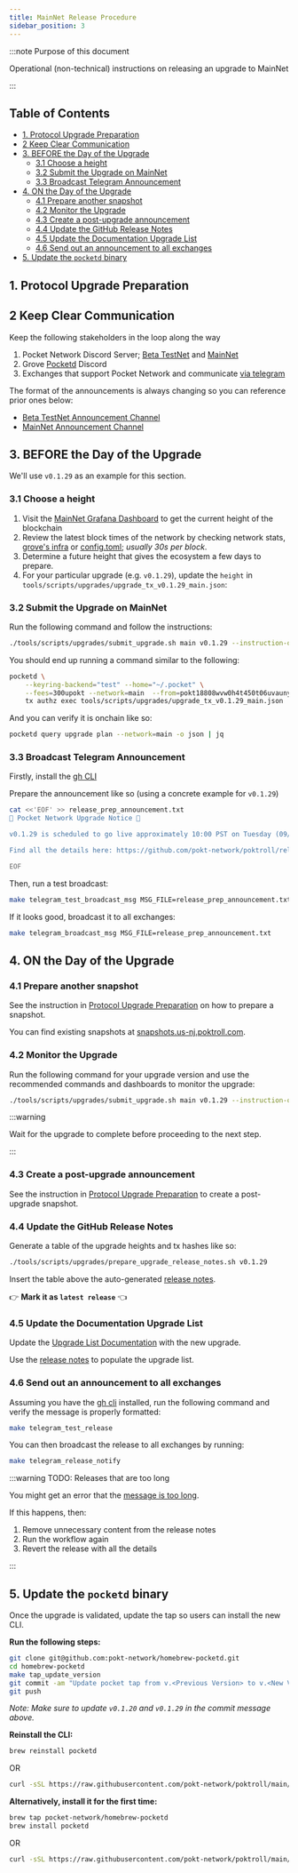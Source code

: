 ```yaml
---
title: MainNet Release Procedure
sidebar_position: 3
---
```


:::note Purpose of this document

Operational (non-technical) instructions on releasing an upgrade to MainNet

:::

## Table of Contents <!-- omit in toc -->

- [1. Protocol Upgrade Preparation](#1-protocol-upgrade-preparation)
- [2 Keep Clear Communication](#2-keep-clear-communication)
- [3. BEFORE the Day of the Upgrade](#3-before-the-day-of-the-upgrade)
  - [3.1 Choose a height](#31-choose-a-height)
  - [3.2 Submit the Upgrade on MainNet](#32-submit-the-upgrade-on-mainnet)
  - [3.3 Broadcast Telegram Announcement](#33-broadcast-telegram-announcement)
- [4. ON the Day of the Upgrade](#4-on-the-day-of-the-upgrade)
  - [4.1 Prepare another snapshot](#41-prepare-another-snapshot)
  - [4.2 Monitor the Upgrade](#42-monitor-the-upgrade)
  - [4.3 Create a post-upgrade announcement](#43-create-a-post-upgrade-announcement)
  - [4.4 Update the GitHub Release Notes](#44-update-the-github-release-notes)
  - [4.5 Update the Documentation Upgrade List](#45-update-the-documentation-upgrade-list)
  - [4.6 Send out an announcement to all exchanges](#46-send-out-an-announcement-to-all-exchanges)
- [5. Update the `pocketd` binary](#5-update-the-pocketd-binary)

## 1. Protocol Upgrade Preparation

## 2 Keep Clear Communication

Keep the following stakeholders in the loop along the way

1. Pocket Network Discord Server; [Beta TestNet](https://discord.com/channels/553741558869131266/1384591252758200330) and [MainNet](https://discord.com/channels/553741558869131266/1234943674903953529)
2. Grove [Pocketd](https://discord.com/channels/824324475256438814/1138895490331705354) Discord
3. Exchanges that support Pocket Network and communicate [via telegram](https://github.com/pokt-network/poktroll/blob/main/.github/workflows/telegram-send-message.yml)

The format of the announcements is always changing so you can reference prior ones below:

- [Beta TestNet Announcement Channel](https://discord.com/channels/553741558869131266/1384589692355477696)
- [MainNet Announcement Channel](https://discord.com/channels/553741558869131266/1384589604153331732)

## 3. BEFORE the Day of the Upgrade

We'll use `v0.1.29` as an example for this section.

### 3.1 Choose a height

1. Visit the [MainNet Grafana Dashboard](https://grafana.poktroll.com/goto/5XmC4RjNR?orgId=1) to get the current height of the blockchain
2. Review the latest block times of the network by checking network stats, [grove's infra](https://github.com/buildwithgrove/infrastructure/blob/dfbc02c57bbc5e61ae860393ec35d45b6a6fc3d5/environments/protocol/vultr-sgp/kubernetes-manifests/mainnet/config-files.yaml#L505) or [config.toml](https://github.com/pokt-network/pocket-network-genesis/blob/master/shannon/mainnet/config.toml); _usually 30s per block_.
3. Determine a future height that gives the ecosystem a few days to prepare.
4. For your particular upgrade (e.g. `v0.1.29`), update the `height` in `tools/scripts/upgrades/upgrade_tx_v0.1.29_main.json`:

### 3.2 Submit the Upgrade on MainNet

Run the following command and follow the instructions:

```bash
./tools/scripts/upgrades/submit_upgrade.sh main v0.1.29 --instruction-only
```

You should end up running a command similar to the following:

```bash
pocketd \
    --keyring-backend="test" --home="~/.pocket" \
    --fees=300upokt --network=main  --from=pokt18808wvw0h4t450t06uvauny8lvscsxjfyua7vh \
    tx authz exec tools/scripts/upgrades/upgrade_tx_v0.1.29_main.json
```

And you can verify it is onchain like so:

```bash
pocketd query upgrade plan --network=main -o json | jq
```

### 3.3 Broadcast Telegram Announcement

Firstly, install the [gh CLI](https://cli.github.com/)

Prepare the announcement like so (using a concrete example for `v0.1.29`)

```bash
cat <<'EOF' >> release_prep_announcement.txt
📢 Pocket Network Upgrade Notice 📢

v0.1.29 is scheduled to go live approximately 10:00 PST on Tuesday (09/16/2025) at block height 382,991.

Find all the details here: https://github.com/pokt-network/poktroll/releases/tag/v0.1.29.

EOF
```

Then, run a test broadcast:

```bash
make telegram_test_broadcast_msg MSG_FILE=release_prep_announcement.txt
```

If it looks good, broadcast it to all exchanges:

```bash
make telegram_broadcast_msg MSG_FILE=release_prep_announcement.txt
```

## 4. ON the Day of the Upgrade

### 4.1 Prepare another snapshot

See the instruction in [Protocol Upgrade Preparation](2_upgrade_preparation.md) on how to prepare a snapshot.

You can find existing snapshots at [snapshots.us-nj.poktroll.com](https://snapshots.us-nj.poktroll.com).

### 4.2 Monitor the Upgrade

Run the following command for your upgrade version and use the recommended commands
and dashboards to monitor the upgrade:

```bash
./tools/scripts/upgrades/submit_upgrade.sh main v0.1.29 --instruction-only
```

:::warning

Wait for the upgrade to complete before proceeding to the next step.

:::

### 4.3 Create a post-upgrade announcement

See the instruction in [Protocol Upgrade Preparation](2_upgrade_preparation.md) to create a post-upgrade snapshot.

### 4.4 Update the GitHub Release Notes

Generate a table of the upgrade heights and tx hashes like so:

```bash
./tools/scripts/upgrades/prepare_upgrade_release_notes.sh v0.1.29
```

Insert the table above the auto-generated [release notes](https://github.com/pokt-network/poktroll/releases).

👉 **Mark it as `latest release`** 👈

### 4.5 Update the Documentation Upgrade List

Update the [Upgrade List Documentation](6_upgrade_list.md) with the new upgrade.

Use the [release notes](https://github.com/pokt-network/poktroll/releases/latest) to populate the upgrade list.

### 4.6 Send out an announcement to all exchanges

Assuming you have the [gh cli](https://cli.github.com/) installed, run the following command and verify the message is properly formatted:

```bash
make telegram_test_release
```

You can then broadcast the release to all exchanges by running:

```bash
make telegram_release_notify
```

:::warning TODO: Releases that are too long

You might get an error that the [message is too long](https://github.com/pokt-network/poktroll/actions/runs/15860176445/job/44715185450).

If this happens, then:

1. Remove unnecessary content from the release notes
2. Run the workflow again
3. Revert the release with all the details

:::

## 5. Update the `pocketd` binary

Once the upgrade is validated, update the tap so users can install the new CLI.

**Run the following steps:**

```bash
git clone git@github.com:pokt-network/homebrew-pocketd.git
cd homebrew-pocketd
make tap_update_version
git commit -am "Update pocket tap from v.<Previous Version> to v.<New Version>"
git push
```

_Note: Make sure to update `v0.1.20` and `v0.1.29` in the commit message above._

**Reinstall the CLI:**

```bash
brew reinstall pocketd
```

OR

```bash
curl -sSL https://raw.githubusercontent.com/pokt-network/poktroll/main/tools/scripts/pocketd-install.sh | bash -s -- --upgrade
```

**Alternatively, install it for the first time:**

```bash
brew tap pocket-network/homebrew-pocketd
brew install pocketd
```

OR

```bash
curl -sSL https://raw.githubusercontent.com/pokt-network/poktroll/main/tools/scripts/pocketd-install.sh | bash
```
